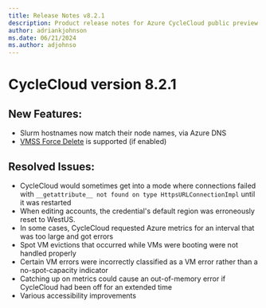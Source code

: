 ```yaml
---
title: Release Notes v8.2.1
description: Product release notes for Azure CycleCloud public preview v8.2.1
author: adriankjohnson
ms.date: 06/21/2024
ms.author: adjohnso
---
```


# CycleCloud version 8.2.1

## New Features:

* Slurm hostnames now match their node names, via Azure DNS
* [VMSS Force Delete](~/articles/cyclecloud/how-to/terminate-cluster.md#force-delete-vms) is supported (if enabled)

## Resolved Issues:

* CycleCloud would sometimes get into a mode where connections failed with `__getattribute__ not found on type HttpsURLConnectionImpl` until it was restarted
* When editing accounts, the credential's default region was erroneously reset to WestUS.
* In some cases, CycleCloud requested Azure metrics for an interval that was too large and got errors
* Spot VM evictions that occurred while VMs were booting were not handled properly
* Certain VM errors were incorrectly classified as a VM error rather than a no-spot-capacity indicator
* Catching up on metrics could cause an out-of-memory error if CycleCloud had been off for an extended time
* Various accessibility improvements


